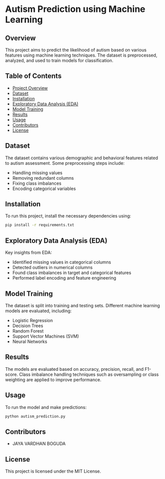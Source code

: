 # Autism Prediction using Machine Learning

## Overview

This project aims to predict the likelihood of autism based on various features using machine learning techniques. The dataset is preprocessed, analyzed, and used to train models for classification.

## Table of Contents

- [Project Overview](#overview)
- [Dataset](#dataset)
- [Installation](#installation)
- [Exploratory Data Analysis (EDA)](#eda)
- [Model Training](#model-training)
- [Results](#results)
- [Usage](#usage)
- [Contributors](#contributors)
- [License](#license)

## Dataset

The dataset contains various demographic and behavioral features related to autism assessment. Some preprocessing steps include:

- Handling missing values
- Removing redundant columns
- Fixing class imbalances
- Encoding categorical variables

## Installation

To run this project, install the necessary dependencies using:

```bash
pip install -r requirements.txt
```

## Exploratory Data Analysis (EDA)

Key insights from EDA:

- Identified missing values in categorical columns
- Detected outliers in numerical columns
- Found class imbalances in target and categorical features
- Performed label encoding and feature engineering

## Model Training

The dataset is split into training and testing sets. Different machine learning models are evaluated, including:

- Logistic Regression
- Decision Trees
- Random Forest
- Support Vector Machines (SVM)
- Neural Networks

## Results

The models are evaluated based on accuracy, precision, recall, and F1-score. Class imbalance handling techniques such as oversampling or class weighting are applied to improve performance.

## Usage

To run the model and make predictions:

```python
python autism_prediction.py
```

## Contributors

- JAYA VARDHAN BOGUDA

## License

This project is licensed under the MIT License.

